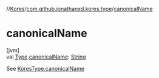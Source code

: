 //[Kores](../../index.md)/[com.github.jonathanxd.kores.type](index.md)/[canonicalName](canonical-name.md)

# canonicalName

[jvm]\
val [Type](https://docs.oracle.com/javase/8/docs/api/java/lang/reflect/Type.html).[canonicalName](canonical-name.md): [String](https://kotlinlang.org/api/latest/jvm/stdlib/kotlin/-string/index.html)

See [KoresType.canonicalName](-kores-type/canonical-name.md)
